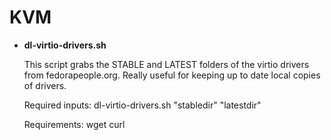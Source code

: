 # KVM
 - **dl-virtio-drivers.sh**
 
    This script grabs the STABLE and LATEST folders of the virtio drivers from fedorapeople.org. Really useful for keeping up to date local copies of drivers.
    
    Required inputs: dl-virtio-drivers.sh "stabledir" "latestdir" 
    
    Requirements: wget curl
